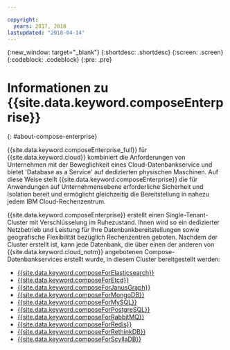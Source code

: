 ```yaml
---

copyright:
  years: 2017, 2018
lastupdated: "2018-04-14"
---
```


{:new_window: target="_blank"}
{:shortdesc: .shortdesc}
{:screen: .screen}
{:codeblock: .codeblock}
{:pre: .pre}

# Informationen zu {{site.data.keyword.composeEnterprise}}
{: #about-compose-enterprise}

{{site.data.keyword.composeEnterprise_full}} für {{site.data.keyword.cloud}} kombiniert die Anforderungen von Unternehmen mit der Beweglichkeit eines Cloud-Datenbankservice und bietet 'Database as a Service' auf dedizierten physischen Maschinen. Auf diese Weise stellt {{site.data.keyword.composeEnterprise}} die für Anwendungen auf Unternehmensebene erforderliche Sicherheit und Isolation bereit und ermöglicht gleichzeitig die Bereitstellung in nahezu jedem IBM Cloud-Rechenzentrum.

{{site.data.keyword.composeEnterprise}} erstellt einen Single-Tenant-Cluster mit Verschlüsselung im Ruhezustand. Ihnen wird so ein dedizierter Netzbetrieb und Leistung für Ihre Datenbankbereitstellungen sowie geografische Flexibilität bezüglich Rechenzentren geboten. Nachdem der Cluster erstellt ist, kann jede Datenbank, die über einen der anderen von {{site.data.keyword.cloud_notm}} angebotenen Compose-Datenbankservices erstellt wurde, in diesem Cluster bereitgestellt werden:

- [{{site.data.keyword.composeForElasticsearch}}](https://console.{DomainName}/catalog/services/compose-for-elasticsearch)
- [{{site.data.keyword.composeForEtcd}}](https://console.{DomainName}/catalog/services/compose-for-etcd)
- [{{site.data.keyword.composeForJanusGraph}}](https://console.{DomainName}/catalog/services/compose-for-janusgraph)
- [{{site.data.keyword.composeForMongoDB}}](https://console.{DomainName}/catalog/services/compose-for-mongodb)
- [{{site.data.keyword.composeForMySQL}}](https://console.{DomainName}/catalog/services/compose-for-mysql)
- [{{site.data.keyword.composeForPostgreSQL}}](https://console.{DomainName}/catalog/services/compose-for-postgresql)
- [{{site.data.keyword.composeForRabbitMQ}}](https://console.{DomainName}/catalog/services/compose-for-rabbitmq)
- [{{site.data.keyword.composeForRedis}}](https://console.{DomainName}/catalog/services/compose-for-redis)
- [{{site.data.keyword.composeForRethinkDB}}](https://console.{DomainName}/catalog/services/compose-for-rethinkdb)
- [{{site.data.keyword.composeForScyllaDB}}](https://console.{DomainName}/catalog/services/compose-for-scylladb)
